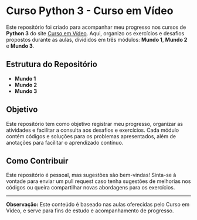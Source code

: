 # Curso Python 3 - Curso em Vídeo

Este repositório foi criado para acompanhar meu progresso nos cursos de **Python 3** do site [Curso em Vídeo](https://www.cursoemvideo.com/). Aqui, organizo os exercícios e desafios propostos durante as aulas, divididos em três módulos: **Mundo 1**, **Mundo 2** e **Mundo 3**.

## Estrutura do Repositório

- **Mundo 1**
- **Mundo 2**
- **Mundo 3**

## Objetivo

Este repositório tem como objetivo registrar meu progresso, organizar as atividades e facilitar a consulta aos desafios e exercícios. Cada módulo contém códigos e soluções para os problemas apresentados, além de anotações para facilitar o aprendizado contínuo.

## Como Contribuir

Este repositório é pessoal, mas sugestões são bem-vindas! Sinta-se à vontade para enviar um pull request caso tenha sugestões de melhorias nos códigos ou queira compartilhar novas abordagens para os exercícios.

---

**Observação:** Este conteúdo é baseado nas aulas oferecidas pelo Curso em Vídeo, e serve para fins de estudo e acompanhamento de progresso.